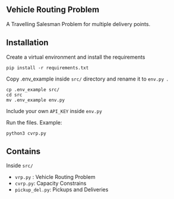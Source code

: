 ## Vehicle Routing Problem
A Travelling Salesman Problem for multiple delivery points. 


## Installation
Create a virtual environment and install the requirements  

```
pip install -r requirements.txt
```

Copy .env_example inside `src/` directory and rename it to `env.py `.

```
cp .env_example src/
cd src
mv .env_example env.py
```

Include your own `API_KEY` inside `env.py`  

Run the files. Example:  
```
python3 cvrp.py
```

## Contains
Inside `src/`  
- `vrp.py` : Vehicle Routing Problem
- `cvrp.py`: Capacity Constrains
- `pickup_del.py`: Pickups and Deliveries

